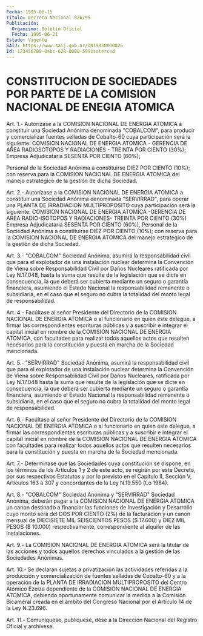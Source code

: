 ```yaml
---
Fecha: 1995-06-15
Título: Decreto Nacional 826/95
Publicación:
  Organismo: Boletín Oficial
  Fecha: 1995-06-21
Estado: Vigente
SAIJ: https://www.saij.gob.ar/DN19950000826
Id: 123456789-0abc-628-0000-5991soterced
---
```

# CONSTITUCION DE SOCIEDADES POR PARTE DE LA COMISION NACIONAL DE ENEGIA ATOMICA

<a id="1"></a>
Art. 1.- Autorízase a la COMISION NACIONAL DE ENERGIA ATOMICA a constituir    una  Sociedad  Anónima  denominada  "COBALCOM",  para producir  y  comercializar  fuentes  selladas  de  Cobalto-60  cuya participación  será  la  siguiente:  COMISION  NACIONAL  DE ENERGIA ATOMICA  -  GERENCIA  DE  AREA RADIOSOTOPOS Y RADIACIONES - TREINTA POR CIENTO (30%); Empresa Adjudicataria  SESENTA  POR CIENTO (60%);

Personal  de  la  Sociedad Anónima a constituirse DIEZ  POR  CIENTO (10%); con reserva  para  la  COMISION  NACIONAL DE ENERGIA ATOMICA del manejo estratégico de la gestión de dicha Sociedad.

<a id="2"></a>
Art. 2.- Autorízase a la COMISION NACIONAL DE ENERGIA ATOMICA a constituir   una  Sociedad  Anónima  denominada  "SERVIRRAD",  para operar una PLANTA  DE IRRADIACION MULTIPROPOSITO cuya participación será la siguiente: COMISION  NACIONAL  DE ENERGIA ATOMICA -GERENCIA DE  AREA  RADIO-ISOTOPOS Y RADIACIONES- TREINTA  POR  CIENTO  (30%) Empresa Adjudicataria  SESENTA  POR  CIENTO  (60%),  Personal de la Sociedad Anónima a constituirse DIEZ POR CIENTO (10%);  con reserva para la COMISION NACIONAL DE ENERGIA ATOMICA del manejo estratégico de la gestión de dicha Sociedad.

<a id="3"></a>
Art. 3.- "COBALCOM" Sociedad Anónima, asumirá la responsabilidad  civil  que  para  el explotador de una instalación nuclear  determina  la  Convención de Viena  sobre  Responsabilidad Civil por Daños Nucleares  ratificada  por  Ley  N.17.048, hasta la suma  que  resulte de la legislación que se dicte en  consecuencia, la  que  deberá    ser  cubierta  mediante  un  seguro  o  garantía financiera,  asumiendo    el  Estado  Nacional  la  responsabilidad remanente o subsidiaria, en  el  caso  que  el  seguro  no cubra la totalidad del monto legal de responsabilidad.

<a id="4"></a>
Art.  4.-  Facúltase  al señor Presidente del Directorio de la COMISION NACIONAL DE ENERGIA  ATOMICA  o  al  funcionario  en quien éste  delegue, a firmar las correspondientes escrituras públicas  y a suscribir  e integrar el capital inicial en nombre de la COMISION NACIONAL DE ENERGIA  ATOMICA,  con  facultades  para realizar todos aquellos  actos  que  resulten  necesarios  para la constitución  y puesta en marcha de la Sociedad mencionada.

<a id="5"></a>
Art. 5.- "SERVIRRAD" Sociedad Anónima, asumirá la responsabilidad  civil  que  para  el explotador de una instalación nuclear  determina  la  Convención de Viena  sobre  Responsabilidad Civil por Daños Nucleares,  ratificada  por  Ley  N.17.048 hasta la suma  que  resulte de la legislación que se dicte en  consecuencia, la  que  deberá    ser  cubierta  mediante  un  seguro  o  garantía financiera,  asumiendo    el  Estado  Nacional  la  responsabilidad remanente o subsidiaria, en  el  caso  que  el  seguro  no cubra la totalidad del monto legal de responsabilidad.

<a id="6"></a>
Art.  6.-  Facúltase  al señor Presidente del Directorio de la COMISION NACIONAL DE ENERGIA  ATOMICA  o  al  funcionario  en quien éste  delegue, a firmar las correspondientes escrituras públicas  y a suscribir  e integrar el capital inicial en nombre de la COMISION NACIONAL DE ENERGIA  ATOMICA  con  facultades  para  realizar todos aquellos  actos  que  resulten  necesarios  para la constitución  y puesta en marcha de la Sociedad mencionada.

<a id="7"></a>
Art.  7.-  Determínase que las Sociedades cuya constitución se dispone, en los términos  de  los  Artículos 1 y 2 de este acto, se regirán por este Decreto, por sus respectivos  Estatutos  y  por lo previsto  en  el  Capítulo  II,  Sección  V,  Artículos 163 a 307 y concordantes de la Ley N.19.550 (t.o 1984).

<a id="8"></a>
Art.  8.-  "COBALCOM"  Sociedad Anónima y "SERVIRRAD" Sociedad Anónima, deberán pagar a la COMISION  NACIONAL  DE  ENERGIA ATOMICA un  canon  destinado  a financiar las funciones de Investigación  y Desarrollo  cuyo  monto  será   del  DOS  POR  CIENTO  (2%)  de  la facturación y un canon mensual de  DIECISIETE MIL SEISCIENTOS PESOS ($ 17.600) y DIEZ MIL PESOS ($ 10.000) respectivamente, correspondiente al alquiler de las instalaciones.

<a id="9"></a>
Art.  9.-  La  COMISION  NACIONAL  DE  ENERGIA ATOMICA será la titular de las acciones y todos aquellos derechos  vinculados  a la gestión de las Sociedades Anónimas.

<a id="10"></a>
Art.  10.- Se declaran sujetas a privatización las actividades referidas a  la  producción  y comercialización de fuentes selladas de  Cobalto-60  y  a  la operación  de  la  PLANTA  DE  IRRADIACION MULTIPROPOSITO  del  Centro    Atómico  Ezeiza  dependiente  de  la COMISION  NACIONAL  DE  ENERGIA  ATOMICA,   debiendo  oportunamente comunicar la medida a la Comisión Bicameral  creada  en  el  ámbito del  Congreso  Nacional  por  el  Artículo  14  de la Ley N.23.696.

<a id="11"></a>
Art. 11.- Comuníquese, publíquese, dése a la Dirección Nacional del Registro Oficial y archívese.